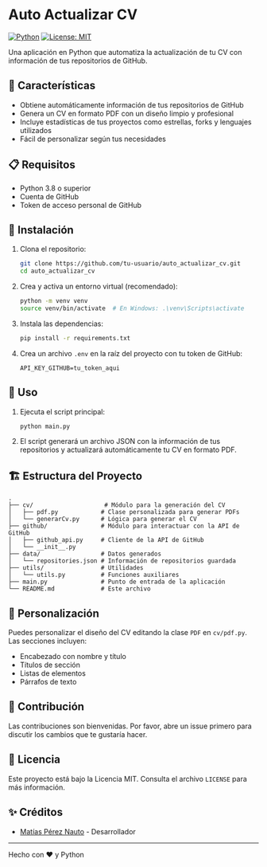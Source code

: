 # Auto Actualizar CV

[![Python](https://img.shields.io/badge/Python-3.8+-blue.svg)](https://www.python.org/downloads/)
[![License: MIT](https://img.shields.io/badge/License-MIT-yellow.svg)](https://opensource.org/licenses/MIT)

Una aplicación en Python que automatiza la actualización de tu CV con información de tus repositorios de GitHub.

## 🚀 Características

- Obtiene automáticamente información de tus repositorios de GitHub
- Genera un CV en formato PDF con un diseño limpio y profesional
- Incluye estadísticas de tus proyectos como estrellas, forks y lenguajes utilizados
- Fácil de personalizar según tus necesidades

## 📋 Requisitos

- Python 3.8 o superior
- Cuenta de GitHub
- Token de acceso personal de GitHub

## 🔧 Instalación

1. Clona el repositorio:
   ```bash
   git clone https://github.com/tu-usuario/auto_actualizar_cv.git
   cd auto_actualizar_cv
   ```

2. Crea y activa un entorno virtual (recomendado):
   ```bash
   python -m venv venv
   source venv/bin/activate  # En Windows: .\venv\Scripts\activate
   ```

3. Instala las dependencias:
   ```bash
   pip install -r requirements.txt
   ```

4. Crea un archivo `.env` en la raíz del proyecto con tu token de GitHub:
   ```
   API_KEY_GITHUB=tu_token_aqui
   ```

## 🚀 Uso

1. Ejecuta el script principal:
   ```bash
   python main.py
   ```

2. El script generará un archivo JSON con la información de tus repositorios y actualizará automáticamente tu CV en formato PDF.

## 🏗️ Estructura del Proyecto

```
.
├── cv/                    # Módulo para la generación del CV
│   ├── pdf.py            # Clase personalizada para generar PDFs
│   └── generarCv.py      # Lógica para generar el CV
├── github/               # Módulo para interactuar con la API de GitHub
│   ├── github_api.py     # Cliente de la API de GitHub
│   └── __init__.py
├── data/                 # Datos generados
│   └── repositories.json # Información de repositorios guardada
├── utils/                # Utilidades
│   └── utils.py          # Funciones auxiliares
├── main.py               # Punto de entrada de la aplicación
└── README.md             # Este archivo
```

## 📝 Personalización

Puedes personalizar el diseño del CV editando la clase `PDF` en `cv/pdf.py`. Las secciones incluyen:

- Encabezado con nombre y título
- Títulos de sección
- Listas de elementos
- Párrafos de texto

## 🤝 Contribución

Las contribuciones son bienvenidas. Por favor, abre un issue primero para discutir los cambios que te gustaría hacer.

## 📄 Licencia

Este proyecto está bajo la Licencia MIT. Consulta el archivo `LICENSE` para más información.

## ✨ Créditos

- [Matías Pérez Nauto](https://github.com/mtsprznto) - Desarrollador

---

Hecho con ❤️ y Python